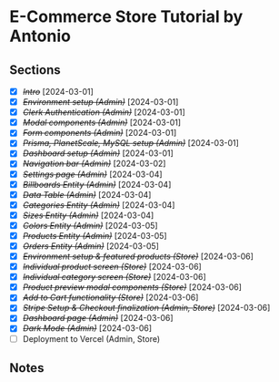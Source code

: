 # E-Commerce Store Tutorial by Antonio

## Sections

- [x] ~~_Intro_~~ [2024-03-01]
- [x] ~~_Environment setup (Admin)_~~ [2024-03-01]
- [x] ~~_Clerk Authentication (Admin)_~~ [2024-03-01]
- [x] ~~_Modal components (Admin)_~~ [2024-03-01]
- [x] ~~_Form components (Admin)_~~ [2024-03-01]
- [x] ~~_Prisma, PlanetScale, MySQL setup (Admin)_~~ [2024-03-01]
- [x] ~~_Dashboard setup (Admin)_~~ [2024-03-01]
- [x] ~~_Navigation bar (Admin)_~~ [2024-03-02]
- [x] ~~_Settings page (Admin)_~~ [2024-03-04]
- [x] ~~_Billboards Entity (Admin)_~~ [2024-03-04]
- [x] ~~_Data Table (Admin)_~~ [2024-03-04]
- [x] ~~_Categories Entity (Admin)_~~ [2024-03-04]
- [x] ~~_Sizes Entity (Admin)_~~ [2024-03-04]
- [x] ~~_Colors Entity (Admin)_~~ [2024-03-05]
- [x] ~~_Products Entity (Admin)_~~ [2024-03-05]
- [x] ~~_Orders Entity (Admin)_~~ [2024-03-05]
- [x] ~~_Environment setup & featured products (Store)_~~ [2024-03-06]
- [x] ~~_Individual product screen (Store)_~~ [2024-03-06]
- [x] ~~_Individual category screen (Store)_~~ [2024-03-06]
- [x] ~~_Product preview modal components (Store)_~~ [2024-03-06]
- [x] ~~_Add to Cart functionality (Store)_~~ [2024-03-06]
- [x] ~~_Stripe Setup & Checkout finalization (Admin, Store)_~~ [2024-03-06]
- [x] ~~_Dashboard page (Admin)_~~ [2024-03-06]
- [x] ~~_Dark Mode (Admin)_~~ [2024-03-06]
- [ ] Deployment to Vercel (Admin, Store)

## Notes

